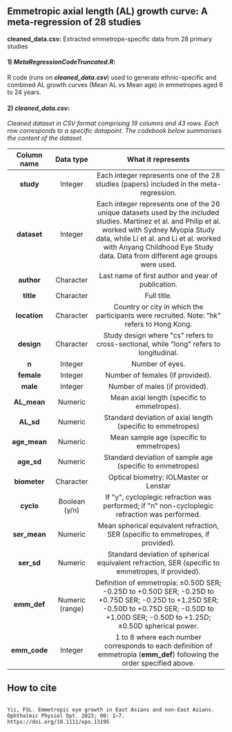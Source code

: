 ## Emmetropic axial length (AL) growth curve: A meta-regression of 28 studies
 
**cleaned_data.csv:** Extracted emmetrope-specific data from 28 primary studies

#### 1) ***MetaRegressionCodeTruncated.R***:
R code (runs on ***cleaned_data.csv***) used to generate ethnic-specific and combined AL growth curves (Mean AL vs Mean age) in emmetropes aged 6 to 24 years.

#### 2) ***cleaned_data.csv***:

*Cleaned dataset in CSV format comprising 19 columns and 43 rows. Each row corresponds to a specific datapoint. The codebook below summarises the content of the dataset.*

| Column name | Data type | What it represents |
| :---:   | :---: | :---: |
| **study** | Integer | Each integer represents one of the 28 studies (papers) included in the meta-regression.   |
| **dataset** | Integer | Each integer represents one of the 26 unique datasets used by the included studies. Martinez et al. and Philip et al. worked with Sydney Myopia Study data, while Li et al. and Li et al. worked with Anyang Childhood Eye Study data. Data from different age groups were used. |
| **author** | Character | Last name of first author and year of publication. |
| **title** | Character | Full title.  |
| **location** | Character | Country or city in which the participants were recruited. Note: "hk" refers to Hong Kong.  |
| **design** | Character | Study design where "cs" refers to cross-sectional, while "long" refers to longitudinal. |
| **n** | Integer | Number of eyes. |
| **female** | Integer | Number of females (if provided). |
| **male** | Integer | Number of males (if provided). |
| **AL_mean** | Numeric | Mean axial length (specific to emmetropes).  |
| **AL_sd** | Numeric | Standard deviation of axial length (specific to emmetropes) |
| **age_mean** | Numeric | Mean sample age (specific to emmetropes)   |
| **age_sd** | Numeric | Standard deviation of sample age (specific to emmetropes)   |
| **biometer** | Character | Optical biometry: IOLMaster or Lenstar |
| **cyclo** | Boolean (y/n) | If "y", cycloplegic refraction was performed; if "n" non-cycloplegic refraction was performed.   |
| **ser_mean** | Numeric | Mean spherical equivalent refraction, SER (specific to emmetropes, if provided).  |
| **ser_sd** | Numeric | Standard deviation of spherical equivalent refraction, SER (specific to emmetropes, if provided).   |
| **emm_def** | Numeric (range) | Definition of emmetropia: ±0.50D SER; -0.25D to +0.50D SER; -0.25D to +0.75D SER; -0.25D to +1.25D SER; -0.50D to +0.75D SER; -0.50D to +1.00D SER; -0.50D to +1.25D; ±0.50D spherical power. |
| **emm_code** | Integer | 1 to 8 where each number corresponds to each definition of emmetropia (**emm_def**) following the order specified above. |

## How to cite
```

Yii, FSL. Emmetropic eye growth in East Asians and non-East Asians. Ophthalmic Physiol Opt. 2023; 00: 1–7. https://doi.org/10.1111/opo.13195

```




